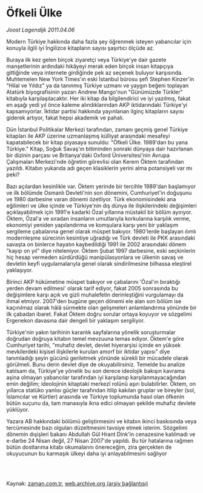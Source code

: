# Öfkeli Ülke

*Joost Lagendijk 2011.04.06*

<td class="columnist-detail">
<p>Modern Türkiye hakkında daha fazla şey öğrenmek isteyen yabancılar için konuyla ilgili iyi İngilizce kitapların sayısı şaşırtıcı ölçüde az.</p>
<p>
<div id="haberMetinDiv">
<p>Buraya ilk kez gelen birçok ziyaretçi veya Türkiye'ye dair gazete manşetlerinin ardındaki hikâyeyi merak eden birçok insan kitapçıya gittiğinde veya internete girdiğinde pek az seçenek buluyor karşısında. Muhtemelen New York Times'ın eski İstanbul bürosu şefi Stephen Kinzer'in "Hilal ve Yıldız" ya da tanınmış Türkiye uzmanı ve yaygın beğeni toplayan Atatürk biyografisinin yazarı Andrew Mango'nun "Günümüzde Türkler" kitabıyla karşılaşılacaktır. Her iki kitap da bilgilendirici ve iyi yazılmış, fakat en aşağı yedi yıl önce kaleme alındıklarından AKP iktidarındaki Türkiye'yi kapsamıyorlar. İktidar partisi hakkında yayınlanan ilginç kitapların sayısı giderek artıyor, fakat hepsi akademik ve pahalı.
<p>Dün İstanbul Politikalar Merkezi tarafından, zamanı geçmiş genel Türkiye kitapları ile AKP üzerine uzmanlaşmış külliyat arasındaki mesafeyi kapatabilecek bir kitap piyasaya sunuldu: "Öfkeli Ülke. 1989'dan bu yana Türkiye." Kitap, Soğuk Savaş'ın bitiminden sonraki dünyaya dair hazırlanan bir dizinin parçası ve Britanya'daki Oxford Üniversitesi'nin Avrupa Çalışmaları Merkezi'nde öğretim görevlisi olan Kerem Öktem tarafından yazıldı. Kitabın yukarıda adı geçen klasiklerin yerini alma potansiyeli var mı peki?
<p>Bazı açılardan kesinlikle var. Öktem yerinde bir tercihle 1989'dan başlamıyor ve ilk bölümde Osmanlı Devleti'nin son dönemini, Cumhuriyet'in doğuşunu ve 1980 darbesine varan dönemi özetliyor. Türk ekonomisindeki ana eğilimleri ve ülke içinde ve Türkiye'nin dış dünya ile ilişkilerindeki değişimleri açıklayabilmek için 1991'e kadarki Özal yıllarına müstakil bir bölüm ayırıyor. Öktem, Özal'a ve sıradan insanların umutlarıyla korkularına karşılık verme, ekonomiyi yeniden yapılandırma ve komşulara karşı yeni bir yaklaşım sergileme çabalarına genel olarak müspet bakıyor. 1980'lerde başlayan ılımlı modernleşme sürecinin kesintiye uğradığı ve Türk devleti ile PKK arasındaki savaşta on binlerce hayatın kaybedildiği 1991 ile 2002 arasındaki dönem "kayıp on yıl" diye niteleniyor. Öktem Şubat 1997 darbesine, eski seçkinlerin hiç hesap vermeden sürdürdüğü manipülasyonlara ve ülkenin savaş ve devletin keyfi uygulamalarıyla genel olarak sindirilmesine bilhassa eleştirel yaklaşıyor.
<p>Birinci AKP hükümetine müspet bakıyor ve çabalarını 'Özal'ın bıraktığı yerden devam edilmesi' olarak tarif ediyor, fakat 2005 sonrasında bu değişimlere karşı açık ve gizli muhalefetin derinleştiğini vurgulamayı da ihmal etmiyor. 2007'den bugüne geçen dönemi ele alan son bölüm ise kaçınılmaz olarak hâlâ sürmekte olan gelişmeleri anlamlandırma yönünde bir ilk çabadan ibaret. Fakat Öktem doğru sorular ortaya koyuyor ve sözgelimi Ergenekon davasına dair dengeli bir yaklaşım sergiliyor.
<p>Türkiye'nin yakın tarihinin karanlık sayfalarına yönelik soruşturmalar doğrudan doğruya kitabın temel mevzuuna temas ediyor. Öktem'e göre Cumhuriyet tarihi, "muhafız devlet, devlet hiyerarşisi içinde en yüksek mevkilerdeki kişisel ilişkilerle kurulan amorf bir iktidar yapısı" diye tanımladığı şeyin gücünü geriletmek yönünde sürekli bir mücadele olarak görülmeli. Bunu derin devlet diye de okuyabilirsiniz. Temelde bu analize katılsam da, Türkiye'ye yönelik bu son derece ideolojik bakışın kavrama aşina olmayan yabancılar tarafından iyi karşılanıp karşılanmayacağından emin değilim; ideolojinin kitaptaki merkezî rolünü aşırı bulabilirler. Öktem, on yıllarca statüko yanlısı güçler tarafından itilip kakılan gruplar ve bireyler (sol, İslamcılar ve Kürtler) arasında ve Türkiye toplumunda hasıl olan öfkenin bütün suçunu da, tam manasıyla ikna edici olmayan şekilde muhafız devlete yüklüyor.
<p>Yazara AB hakkındaki bölümü geliştirmesini ve kitabın ikinci baskısında veya tercümesinde bazı olguları düzeltmesini tavsiye etmek isterim. Sözgelimi dönemin dışişleri bakanı Abdullah Gül Hrant Dink'in cenazesine katılmadı ve e-darbe 24 Nisan değil, 27 Nisan 2007'de yapıldı. Bu tür hatalarına rağmen bütün dostlarıma kitabı okumalarını önereceğim, zira gerçekten de okuyucunun bu karmaşık ülkeyi daha iyi anlayabilmesini sağlıyor </p></p></p></p></p></p></div>
</p>


<p><br>
		 </br></p></td>

Kaynak: [zaman.com.tr](http://zaman.com.tr/yazar.do?yazino=1117788), [web.archive.org (arşiv bağlantısı)](http://web.archive.org/web/20110504162749/http://www.zaman.com.tr:80/yazar.do?yazino=1117788)
